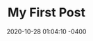 ---
layout: post
title:  "My First Post"
date:   2020-10-28 01:04:10 -0400
categories: jekyll update
---
